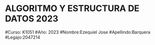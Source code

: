 #  ALGORITMO Y ESTRUCTURA DE DATOS 2023
#Curso: K1051
#Año: 2023
#Nombre:Ezequiel Jose
#Apellindo:Barquera
#Legajo:2047214
